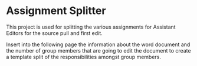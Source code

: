 # Assignment Splitter 

This project is used for splitting the various assignments for Assistant Editors for the source pull and first edit.

Insert into the following page the information about the word document and the number of group members that are going to edit the document to create a template split of the responsibilities amongst group members.

